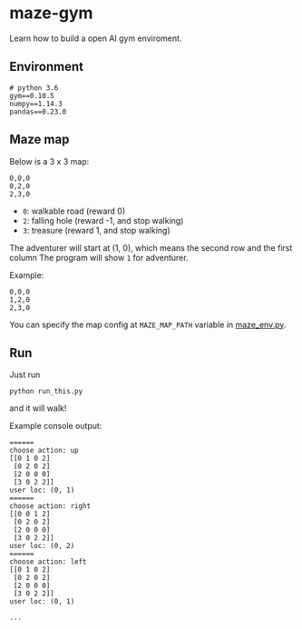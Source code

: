 # maze-gym

Learn how to build a open AI gym enviroment.

## Environment

```shell
# python 3.6
gym==0.10.5
numpy==1.14.3
pandas==0.23.0
```

## Maze map

Below is a 3 x 3 map:

```csv
0,0,0
0,2,0
2,3,0
```

- `0`: walkable road (reward 0)
- `2`: falling hole (reward -1, and stop walking)
- `3`: treasure (reward 1, and stop walking)

The adventurer will start at (1, 0), which means the second row and the first column
The program will show `1` for adventurer.

Example:
```csv
0,0,0
1,2,0
2,3,0
```

You can specify the map config at `MAZE_MAP_PATH` variable in [maze_env.py](./maze_env.py).

## Run

Just run

```shell
python run_this.py
```

and it will walk!

Example console output:
```
======
choose action: up
[[0 1 0 2]
 [0 2 0 2]
 [2 0 0 0]
 [3 0 2 2]]
user loc: (0, 1)
======
choose action: right
[[0 0 1 2]
 [0 2 0 2]
 [2 0 0 0]
 [3 0 2 2]]
user loc: (0, 2)
======
choose action: left
[[0 1 0 2]
 [0 2 0 2]
 [2 0 0 0]
 [3 0 2 2]]
user loc: (0, 1)

...
```

